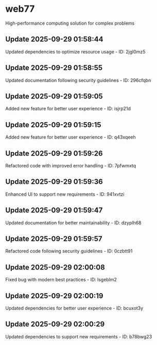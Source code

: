 # web77
High-performance computing solution for complex problems

## Update 2025-09-29 01:58:44
Updated dependencies to optimize resource usage - ID: 2jgl0mz5


## Update 2025-09-29 01:58:55
Updated documentation following security guidelines - ID: 296cfqbn


## Update 2025-09-29 01:59:05
Added new feature for better user experience - ID: isjrp21d


## Update 2025-09-29 01:59:15
Added new feature for better user experience - ID: q43xqeeh


## Update 2025-09-29 01:59:26
Refactored code with improved error handling - ID: 7pfwmxtq


## Update 2025-09-29 01:59:36
Enhanced UI to support new requirements - ID: 941xvtzi


## Update 2025-09-29 01:59:47
Updated documentation for better maintainability - ID: dzyplh68


## Update 2025-09-29 01:59:57
Refactored code following security guidelines - ID: 0czbtt91


## Update 2025-09-29 02:00:08
Fixed bug with modern best practices - ID: lsgeblm2


## Update 2025-09-29 02:00:19
Updated dependencies for better user experience - ID: bcuxot3y


## Update 2025-09-29 02:00:29
Updated dependencies to support new requirements - ID: b78bwg23

